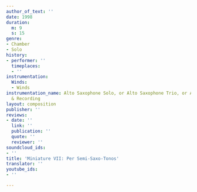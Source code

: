 ```yaml
---
author_of_text: ''
date: 1998
duration:
  m: 9
  s: 15
genre:
- Chamber
- Solo
history:
- performer: ''
  timeplaces:
  - ''
instrumentation:
  Winds:
  - Winds
instrumentation_name: Alto Saxophone Solo, or Alto Saxophone Trio, or Alto Saxophone
  & Recording
layout: composition
publisher: ''
reviews:
- date: ''
  link: ''
  publication: ''
  quote: ''
  reviewer: ''
soundcloud_ids:
- ''
title: 'Miniature VII: Per Semi-Saxo-Tonos'
translator: ''
youtube_ids:
- ''

---
```

